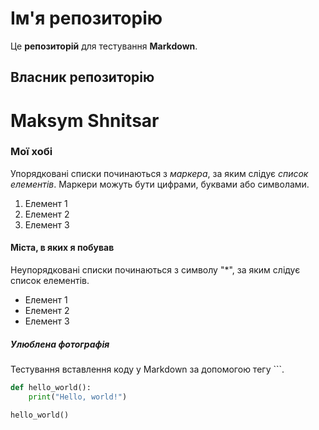 # Ім'я репозиторію

Це **репозиторій** для тестування __Markdown__.

## Власник репозиторію

Maksym Shnitsar
======

### Мої хобі 

Упорядковані списки починаються з *маркера*, за яким слідує _список елементів_. Маркери можуть бути цифрами, буквами або символами.

1. Елемент 1
2. Елемент 2
3. Елемент 3

#### Міста, в яких я побував

Неупорядковані списки починаються з символу "*", за яким слідує список елементів.

* Елемент 1
* Елемент 2
* Елемент 3

##### Улюблена фотографія

Тестування вставлення коду у Markdown за допомогою тегу ```.




```python
def hello_world():
    print("Hello, world!")

hello_world()
